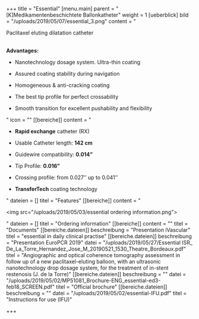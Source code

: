 +++
title = "Essential"
[menu.main]
parent = "[K]Medikamentenbeschichtete Ballonkatheter"
weight = 1
[ueberblick]
bild = "/uploads/2019/05/07/essential_3.png"
content = "<p>Paclitaxel eluting dilatation catheter</p><p></p><p><br><strong>Advantages:</strong></p><ul><li><p>Nanotechnology dosage system. Ultra-thin coating</p></li><li><p>Assured coating stability during navigation</p></li><li><p>Homogeneous &amp; anti-cracking coating</p></li><li><p>The best tip profile for perfect crossability</p></li><li><p>Smooth transition for excellent pushability and flexibility </p></li></ul>"
icon = ""
[[bereiche]]
content = "<ul><li><p><strong>Rapid exchange</strong> catheter (RX)</p></li><li><p>Usable Catheter length: <strong>142 cm</strong></p></li><li><p>Guidewire compatibility: <strong>0.014”</strong></p></li><li><p>Tip Profile: <strong>0.016”</strong></p></li><li><p>Crossing profile: from 0.027’’ up to 0.041’’</p></li><li><p><strong>TransferTech</strong> coating technology</p></li></ul>"
dateien = []
titel = "Features"
[[bereiche]]
content = "<p><img src=\"/uploads/2019/05/03/essential ordering information.png\"></p>"
dateien = []
titel = "Ordering information"
[[bereiche]]
content = ""
titel = "Documents"
[[bereiche.dateien]]
beschreibung = "Presentation iVascular"
titel = "essential in daily clinical practise"
[[bereiche.dateien]]
beschreibung = "Presentation EuroPCR 2019"
datei = "/uploads/2019/05/27/Essential ISR_ De_La_Torre_Hernandez_Jose_M_20190521_1530_Theatre_Bordeaux.pdf"
titel = "Angiographic and optical coherence tomography assessment in follow up of a new paclitaxel-eluting balloon, with an ultrasonic nanotechnology drop dosage system, for the treatment of in-stent restenosis (J. de la Torre)"
[[bereiche.dateien]]
beschreibung = ""
datei = "/uploads/2019/05/02/MP51081_Brochure-ENG_essential-ed3-feb18_SCREEN.pdf"
titel = "Official brochure"
[[bereiche.dateien]]
beschreibung = ""
datei = "/uploads/2019/05/02/essential-IFU.pdf"
titel = "Instructions for use (IFU)"

+++
